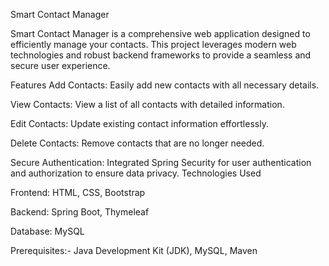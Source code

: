 Smart Contact Manager

Smart Contact Manager is a comprehensive web application designed to efficiently manage your contacts. This project leverages modern web technologies and robust backend frameworks to provide a seamless and secure user experience.

Features
Add Contacts: Easily add new contacts with all necessary details.

View Contacts: View a list of all contacts with detailed information.

Edit Contacts: Update existing contact information effortlessly.

Delete Contacts: Remove contacts that are no longer needed.

Secure Authentication: Integrated Spring Security for user authentication and authorization to ensure data privacy.
Technologies Used

Frontend:
HTML,
CSS,
Bootstrap

Backend:
Spring Boot,
Thymeleaf

Database:
MySQL

Prerequisites:-
Java Development Kit (JDK),
MySQL,
Maven
